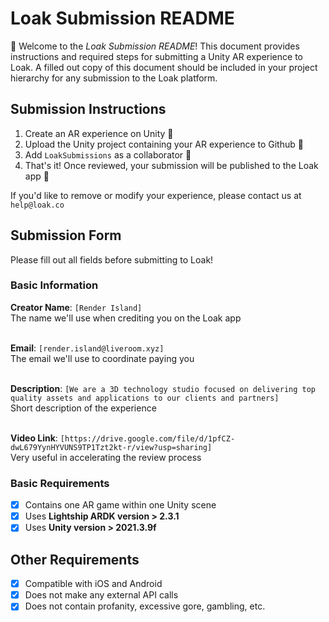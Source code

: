 # Loak Submission README
👋 Welcome to the *Loak Submission README*! This document provides instructions and required steps for submitting a Unity AR experience to Loak. A filled out copy of this document should be included in your project hierarchy for any submission to the Loak platform.

## Submission Instructions
1. Create an AR experience on Unity 🔨 
2. Upload the Unity project containing your AR experience to Github 🔼
3. Add `LoakSubmissions` as a collaborator 🤝 
4. That's it! Once reviewed, your submission will be published to the Loak app 🙌

If you'd like to remove or modify your experience, please contact us at `help@loak.co`

## Submission Form
Please fill out all fields before submitting to Loak!

### Basic Information
**Creator Name**: `[Render Island]` <br>
The name we'll use when crediting you on the Loak app <br> <br>

**Email**: `[render.island@liveroom.xyz]` <br>
The email we'll use to coordinate paying you <br> <br>

**Description**: `[We are a 3D technology studio focused on delivering top quality assets and applications to our clients and partners]` <br>
Short description of the experience <br> <br>

**Video Link**:  `[https://drive.google.com/file/d/1pfCZ-dwL679YynHYVUNS9TP1Tzt2kt-r/view?usp=sharing]` <br>
Very useful in accelerating the review process <br>

### Basic Requirements

 - [x] Contains one AR game within one Unity scene
 - [x] Uses **Lightship ARDK version > 2.3.1**
 - [x] Uses **Unity version > 2021.3.9f** 

## Other Requirements 

- [x] Compatible with iOS and Android
- [x] Does not make any external API calls
- [x] Does not contain profanity, excessive gore, gambling, etc.
